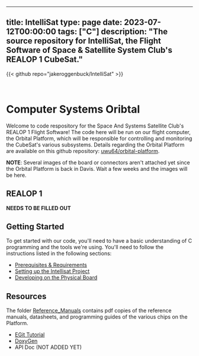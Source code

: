 
---
title: IntelliSat
type: page
date: 2023-07-12T00:00:00
tags: ["C"]
description: "The source repository for IntelliSat, the Flight Software of Space & Satellite System Club's REALOP 1 CubeSat."
---

{{< github repo="jakeroggenbuck/IntelliSat" >}}

<br>


# Computer Systems Oribtal 
Welcome to code respository for the Space And Systems Satellite Club's REALOP 1 Flight Software! The code here will be run on our flight computer, the Orbital Platform, which will be responsible for controlling and monitoring the CubeSat's various subsystems. Details regarding the Orbital Platform are available on this github repository: [uwu64/orbital-platform](https://github.com/uwu64/orbital-platform).

**NOTE**: Several images of the board or connectors aren't attached yet since the Orbital Platform is back in Davis. Wait a few weeks and the images will be here.

## REALOP 1

**NEEDS TO BE FILLED OUT**

## Getting Started
To get started with our code, you'll need to have a basic understanding of C programming and the tools we're using. You'll need to follow the instructions listed in the following sections:
- [Prerequisites & Requirements](./Manuals/ide_and_project_setup/Necessary_Software.md)
- [Setting up the Intellisat Project](./Manuals/ide_and_project_setup/Setting_up.md)
- [Developing on the Physical Board](./Manuals/ide_and_project_setup/Building_Testing_Project.md)

## Resources
The folder [Reference_Manuals](./Manuals/Reference_Manuals/) contains pdf copies of the reference manuals, datasheets, and programming guides of the various chips on the Platform.

- [EGit Tutorial](https://eclipsesource.com/blogs/tutorials/egit-tutorial/)
- [DoxyGen](https://www.doxygen.nl/manual/index.html)
- API Doc (NOT ADDED YET)
